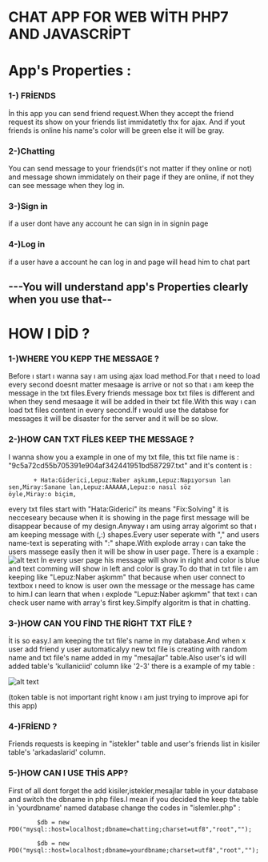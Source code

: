# CHAT APP FOR WEB WİTH PHP7 AND JAVASCRİPT
   # App's Properties :
###   1-) FRİENDS
  İn this app you can send friend request.When they accept the friend request its show on your friends list immidatetly thx for ajax.
  And if yout friends is online his name's color will be green else it will be gray.
  
  ### 2-)Chatting
   You can send message to your friends(it's not matter if they online or not) and message shown immidately on their page if they are
   online, if not they can see message when they log in.
    
   ### 3-)Sign in 
   if a user dont have any account he can sign in in signin page
   
   ### 4-)Log in
   if a user have a account he can log in and page will head him to chat part
   ## ---You will understand app's Properties clearly when you use that--
   
   # HOW I DİD ?
   
  ### 1-)WHERE YOU KEPP THE MESSAGE ?
   Before ı start ı wanna say ı am using ajax load method.For that ı need to load every second doesnt matter mesaage is arrive or not
    so that ı am keep the message in the txt files.Every friends message box txt files is different and when they send mesaage it will
    be added in their txt file.With this way ı can load txt files content in every second.İf ı would use the databse for messages it
    will be disaster for the server and it will be so slow.
    
  ### 2-)HOW CAN TXT FİLES KEEP THE MESSAGE ?
   I wanna show you a example in one of my txt file, 
         this txt file name is : "9c5a72cd55b705391e904af342441951bd587297.txt" and it's content is :
                        
           + Hata:Giderici,Lepuz:Naber aşkımm,Lepuz:Napıyorsun lan sen,Miray:Sanane lan,Lepuz:AAAAAA,Lepuz:o nasıl söz                              öyle,Miray:o biçim,
                      
 every txt files start with "Hata:Giderici" its means "Fix:Solving" it is necceseary because when it is showing in the page first message will be disappear because of my design.Anyway ı am using array algorimt so that ı am keeping message with (,:) shapes.Every user seperate with "," and users name-text is seperating with ":" shape.With explode array ı can take the users massege easily then it will be show in user page.
 There is a example : 
         ![alt text](https://github.com/Lepuz-coder/chat/blob/master/example.png)
  İn every user page his message will show in right and color is blue and text comming will show in left and color is gray.To do that in txt file ı am keeping like  "Lepuz:Naber aşkımm" that because when user connect to textbox ı need to know is user own the message or the message has came to him.I can learn that when ı explode "Lepuz:Naber aşkımm" that text ı can check user name with array's first key.Simplfy algoritm is that in chatting.
  
  ### 3-)HOW CAN YOU FİND THE RİGHT TXT FİLE ?
   İt is so easy.I am keeping the txt file's name in my database.And when x user add friend y user automaticalyy new txt file is creating with random name and txt file's name added in my "mesajlar" table.Also user's id will added table's 'kullaniciid' column like '2-3' there is a example of my table : 
   
  ![alt text](https://github.com/Lepuz-coder/chat/blob/master/example2.png)
  
  (token table is not important right know ı am just trying to improve api for this app)

   ### 4-)FRİEND ? 
   Friends requests is keeping in "istekler" table and user's friends list in kisiler table's 'arkadaslarid' column.
   
   ### 5-)HOW CAN I USE THİS APP?
   First of all dont forget the add kisiler,istekler,mesajlar table in your database and switch the dbname in php files.I mean if you decided the keep the table in 'yourdbname' named database change the codes in "islemler.php" :
   
            $db = new PDO("mysql::host=localhost;dbname=chatting;charset=utf8","root","");
            
            $db = new PDO("mysql::host=localhost;dbname=yourdbname;charset=utf8","root","");
   
            
 
    
